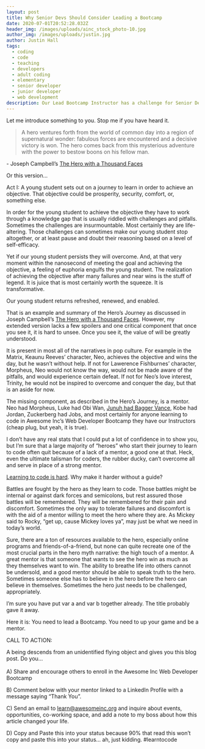 ```yaml
---
layout: post
title: Why Senior Devs Should Consider Leading a Bootcamp
date: 2020-07-01T20:52:28.032Z
header_img: /images/uploads/ainc_stock_photo-10.jpg
author_img: /images/uploads/justin.jpg
author: Justin Hall
tags:
  - coding
  - code
  - teaching
  - developers
  - adult coding
  - elementary
  - senior developer
  - junior developer
  - web development
description: Our Lead Bootcamp Instructor has a challenge for Senior Developers!
---
```

Let me introduce something to you. Stop me if you have heard it.



> A hero ventures forth from the world of common day into a region of supernatural wonder: fabulous forces are encountered and a decisive victory is won. The hero comes back from this mysterious adventure with the power to bestow boons on his fellow man.

\- Joseph Campbell’s [The Hero with a Thousand Faces](https://en.wikipedia.org/wiki/The_Hero_with_a_Thousand_Faces)



Or this version...



Act I: A young student sets out on a journey to learn in order to achieve an objective. That objective could be prosperity, security, comfort, or, something else.



In order for the young student to achieve the objective they have to work through a knowledge gap that is usually riddled with challenges and pitfalls. Sometimes the challenges are insurmountable. Most certainly they are life-altering. Those challenges can sometimes make our young student stop altogether, or at least pause and doubt their reasoning based on a level of self-efficacy.



Yet if our young student persists they will overcome. And, at that very moment within the nanosecond of meeting the goal and achieving the objective, a feeling of euphoria engulfs the young student. The realization of achieving the objective after many failures and near wins is the stuff of legend. It is juice that is most certainly worth the squeeze. It is transformative.



Our young student returns refreshed, renewed, and enabled.



That is an example and summary of the Hero’s Journey as discussed in Joseph Campbell’s [The Hero with a Thousand Faces](https://en.wikipedia.org/wiki/The_Hero_with_a_Thousand_Faces). However, my extended version lacks a few spoilers and one critical component that once you see it, it is hard to unsee. Once you see it, the value of will be greatly understood.



It is present in most all of the narratives in pop culture. For example in the Matrix, Keaunu Reeves’ character, Neo, achieves the objective and wins the day, but he wasn’t without help. If not for Lawerence Fishburnes’ character, Morpheus, Neo would not know the way, would not be made aware of the pitfalls, and would experience certain defeat. If not for Neo’s love interest, Trinity, he would not be inspired to overcome and conquer the day, but that is an aside for now.



The missing component, as described in the Hero’s Journey, is a mentor. Neo had Morpheus, Luke had Obi Wan, [Junuh had Bagger Vance](https://www.youtube.com/watch?v=_2l53XaK010), Kobe had Jordan, Zuckerberg had Jobs, and most certainly for anyone learning to code in Awesome Inc’s Web Developer Bootcamp they have our Instructors (cheap plug, but yeah, it is true).



I don’t have any real stats that I could put a lot of confidence in to show you, but I’m sure that a large majority of “heroes” who start their journey to learn to code often quit because of a lack of a mentor, a good one at that. Heck, even the ultimate talisman for coders, the rubber ducky, can’t overcome all and serve in place of a strong mentor.



[Learning to code is hard](https://www.thinkful.com/blog/why-learning-to-code-is-so-damn-hard/). Why make it harder without a guide?



Battles are fought by the hero as they learn to code. Those battles might be internal or against dark forces and semicolons, but rest assured those battles will be remembered. They will be remembered for their pain and discomfort. Sometimes the only way to tolerate failures and discomfort is with the aid of a mentor willing to meet the hero where they are. As Mickey said to Rocky, “get up, cause Mickey loves ya”, may just be what we need in today’s world.



Sure, there are a ton of resources available to the hero, especially online programs and friends-of-a-friend, but none can quite recreate one of the most crucial parts in the hero myth narrative: the high touch of a mentor. A great mentor is that someone that wants to see the hero win as much as they themselves want to win. The ability to breathe life into others cannot be undersold, and a good mentor should be able to speak truth to the hero. Sometimes someone else has to believe in the hero before the hero can believe in themselves. Sometimes the hero just needs to be challenged, appropriately.



I’m sure you have put var a and var b together already. The title probably gave it away.



Here it is: You need to lead a Bootcamp. You need to up your game and be a mentor.



CALL TO ACTION:

A being descends from an unidentified flying object and gives you this blog post. Do you…\
\
A) Share and encourage others to enroll in the Awesome Inc Web Developer Bootcamp



B) Comment below with your mentor linked to a LinkedIn Profile with a message saying “Thank You”.



C) Send an email to [learn@awesomeinc.org](mailto:learn@awesomeinc.org) and inquire about events, opportunities, co-working space, and add a note to my boss about how this article changed your life.



D) Copy and Paste this into your status because 90% that read this won’t copy and paste this into your status… ah, just kidding. #learntocode